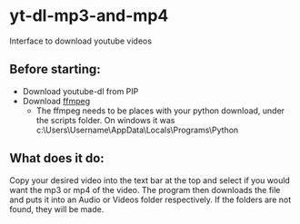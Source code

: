 # yt-dl-mp3-and-mp4
Interface to download youtube videos

## Before starting:
- Download youtube-dl from PIP
- Download [ffmpeg](https://ffmpeg.org/download.html)
  - The ffmpeg needs to be places with your python download, under the scripts folder. On windows it was      c:\Users\Username\AppData\Locals\Programs\Python
  
## What does it do:
Copy your desired video into the text bar at the top and select if you would want the mp3 or mp4 of the video. The program then downloads the file and puts it into an Audio or Videos folder respectively. If the folders are not found, they will be made. 
 



